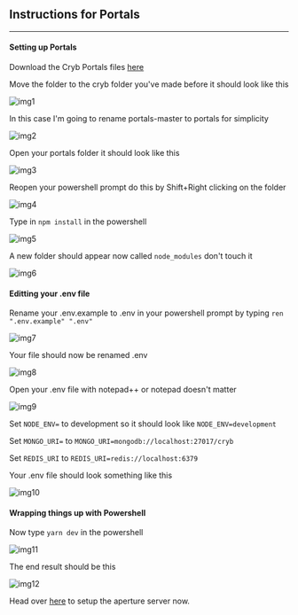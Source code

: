 ## Instructions for Portals
-------------------------------------------------------------------------------------
#### Setting up Portals

Download the Cryb Portals files [here](https://github.com/crybapp/portals)

Move the folder to the cryb folder you've made before it should look like this

![img1](https://i.imgur.com/69vEwiG.png)

In this case I'm going to rename portals-master to portals for simplicity 

![img2](https://i.imgur.com/fgMNlFo.png)

Open your portals folder it should look like this

![img3](https://i.imgur.com/Vjl35lp.png)

Reopen your powershell prompt do this by Shift+Right clicking on the folder

![img4](https://i.imgur.com/oYzbzih.png)

Type in `npm install` in the powershell

![img5](https://i.imgur.com/6VaS1d8.png)

A new folder should appear now called `node_modules` don't touch it

![img6](https://i.imgur.com/XCann8E.png)

#### Editting your .env file

Rename your .env.example to .env in your powershell prompt by typing `ren ".env.example" ".env"`

![img7](https://i.imgur.com/QAolmTO.png)

Your file should now be renamed .env

![img8](https://i.imgur.com/OI4ggQx.png)

Open your .env file with notepad++ or notepad doesn't matter

![img9](https://i.imgur.com/zxgI7Ih.png)

Set `NODE_ENV=` to development so it should look like `NODE_ENV=development`

Set `MONGO_URI=` to `MONGO_URI=mongodb://localhost:27017/cryb`

Set `REDIS_URI` to `REDIS_URI=redis://localhost:6379`

Your .env file should look something like this

![img10](https://i.imgur.com/JK3y0pz.png)

#### Wrapping things up with Powershell

Now type `yarn dev` in the powershell

![img11](https://i.imgur.com/AHl7U9Q.png)

The end result should be this

![img12](https://i.imgur.com/m8WKggm.png)

Head over [here](04-aperture.md) to setup the aperture server now.
